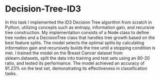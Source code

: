 # Decision-Tree-ID3
In this task I implemented the ID3 Decision Tree algorithm from scratch in Python, utilizing concepts such as entropy, information gain, and recursive tree construction. My implementation consists of a Node class to define tree nodes and a DecisionTree class that handles tree growth based on the best feature splits. The model selects the optimal splits by calculating information gain and recursively builds the tree until a stopping condition is met. I trained the model on the Breast Cancer dataset from sklearn.datasets, split the data into training and test sets using an 80-20 ratio, and tested its performance. The model achieved an accuracy of 91.23% on the test set, demonstrating its effectiveness in classification tasks.
